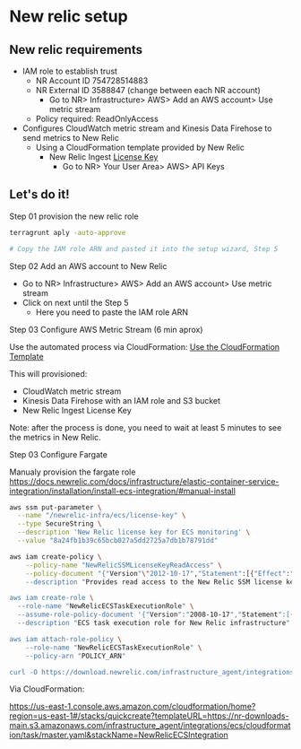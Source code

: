 # New relic setup

## New relic requirements
- IAM role to establish trust
  - NR Account ID 754728514883
  - NR External ID 3588847 (change between each NR account)
    - Go to NR> Infrastructure> AWS> Add an AWS account> Use metric stream
  - Policy required: ReadOnlyAccess 
- Configures CloudWatch metric stream and Kinesis Data Firehose to send metrics to New Relic
  - Using a CloudFormation template provided by New Relic
    - New Relic Ingest [License Key](https://docs.newrelic.com/docs/apis/intro-apis/new-relic-api-keys/)
      - Go to NR> Your User Area> AWS> API Keys

## Let's do it!
Step 01 provision the new relic role
```sh
terragrunt aply -auto-approve

# Copy the IAM role ARN and pasted it into the setup wizard, Step 5
```
Step 02 Add an AWS account to New Relic

- Go to NR> Infrastructure> AWS> Add an AWS account> Use metric stream
- Click on next until the Step 5
  - Here you need to paste the IAM role ARN

Step 03 Configure AWS Metric Stream (6 min aprox)

Use the automated process via CloudFormation: 
[Use the CloudFormation Template](https://us-east-1.console.aws.amazon.com/cloudformation/home?region=us-east-1#/stacks/quickcreate?templateURL=https://nr-downloads-main.s3.amazonaws.com/cloud_integrations/aws/cloudformation/MetricStreams_CloudFormation.yml&stackName=NewRelic-Metric-Stream&param_NewRelicDatacenter=US)

This will provisioned:
- CloudWatch metric stream
- Kinesis Data Firehose with an IAM role and S3 bucket
- New Relic Ingest License Key

Note: after the process is done, you need to wait  at least 5  minutes to see the metrics in New Relic.

Step 03 Configure Fargate

Manualy provision the fargate role
https://docs.newrelic.com/docs/infrastructure/elastic-container-service-integration/installation/install-ecs-integration/#manual-install
```sh
aws ssm put-parameter \
  --name "/newrelic-infra/ecs/license-key" \
  --type SecureString \
  --description 'New Relic license key for ECS monitoring' \
  --value "8a24fb1b39c65bcb027a5dd2725a7db1b78791dd"

aws iam create-policy \
    --policy-name "NewRelicSSMLicenseKeyReadAccess" \
    --policy-document "{"Version"\"2012-10-17","Statement":[{"Effect":"Allow","Action":["ssm:GetParameters"],"Resource":["/newrelic-infra/ecs/license-key"]}]}"
    --description "Provides read access to the New Relic SSM license key parameter"

aws iam create-role \
  --role-name "NewRelicECSTaskExecutionRole" \
  --assume-role-policy-document '{"Version":"2008-10-17","Statement":[{"Sid":"","Effect":"Allow","Principal":{"Service":"ecs-tasks.amazonaws.com"},"Action":"sts:AssumeRole"}]}' \
  --description "ECS task execution role for New Relic infrastructure"

aws iam attach-role-policy \
    --role-name "NewRelicECSTaskExecutionRole" \
    --policy-arn "POLICY_ARN"

curl -O https://download.newrelic.com/infrastructure_agent/integrations/ecs/newrelic-infra-ecs-fargate-example-latest.json
```

Via CloudFormation:

https://us-east-1.console.aws.amazon.com/cloudformation/home?region=us-east-1#/stacks/quickcreate?templateURL=https://nr-downloads-main.s3.amazonaws.com/infrastructure_agent/integrations/ecs/cloudformation/task/master.yaml&stackName=NewRelicECSIntegration
